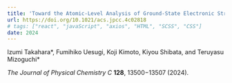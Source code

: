 ```yaml
---
title: 'Toward the Atomic-Level Analysis of Ground-State Electronic Structures of Solid Materials via Prediction from Core-Loss Spectra: A Computational Study in Si'
url: https://doi.org/10.1021/acs.jpcc.4c02818
# tags: ["react", "javaScript", "axios", "HTML", "SCSS", "CSS"]
date: 2024
---
```


Izumi Takahara*, Fumihiko Uesugi, Koji Kimoto, Kiyou Shibata, and Teruyasu Mizoguchi*

*The Journal of Physical Chemistry C* **128**, 13500−13507 (2024).
